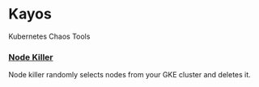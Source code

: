 # Kayos

Kubernetes Chaos Tools

### [Node Killer](node-killer/)

Node killer randomly selects nodes from your GKE cluster and deletes it.
